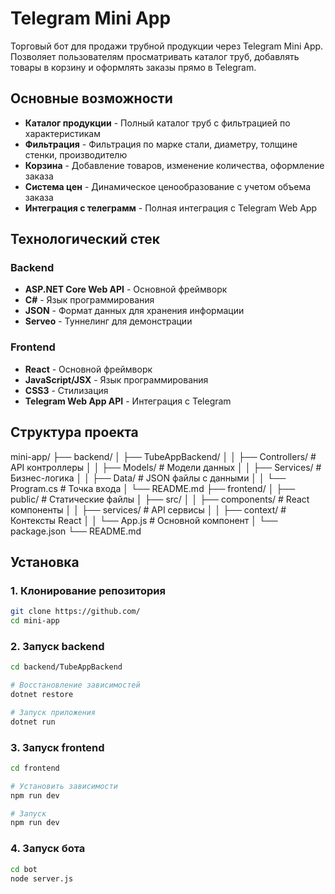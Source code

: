 # Telegram Mini App

Торговый бот для продажи трубной продукции через Telegram Mini App. Позволяет пользователям просматривать каталог труб, добавлять товары в корзину и оформлять заказы прямо в Telegram.

## Основные возможности

- **Каталог продукции** - Полный каталог труб с фильтрацией по характеристикам
- **Фильтрация** - Фильтрация по марке стали, диаметру, толщине стенки, производителю
- **Корзина** - Добавление товаров, изменение количества, оформление заказа
- **Система цен** - Динамическое ценообразование с учетом объема заказа
- **Интеграция с телеграмм** - Полная интеграция с Telegram Web App

## Технологический стек

### Backend
- **ASP.NET Core Web API** - Основной фреймворк
- **C#** - Язык программирования
- **JSON** - Формат данных для хранения информации
- **Serveo** - Туннелинг для демонстрации

### Frontend
- **React** - Основной фреймворк
- **JavaScript/JSX** - Язык программирования
- **CSS3** - Стилизация
- **Telegram Web App API** - Интеграция с Telegram

## Структура проекта
mini-app/
├── backend/
│ ├── TubeAppBackend/
│ │ ├── Controllers/ # API контроллеры
│ │ ├── Models/ # Модели данных
│ │ ├── Services/ # Бизнес-логика
│ │ ├── Data/ # JSON файлы с данными
│ │ └── Program.cs # Точка входа
│ └── README.md
├── frontend/
│ ├── public/ # Статические файлы
│ ├── src/
│ │ ├── components/ # React компоненты
│ │ ├── services/ # API сервисы
│ │ ├── context/ # Контексты React
│ │ └── App.js # Основной компонент
│ └── package.json
└── README.md

## Установка

### 1. Клонирование репозитория

```bash
git clone https://github.com/
cd mini-app
```

### 2. Запуск backend

```bash
cd backend/TubeAppBackend

# Восстановление зависимостей
dotnet restore

# Запуск приложения
dotnet run
```

### 3. Запуск frontend

```bash
cd frontend

# Установить зависимости
npm run dev

# Запуск
npm run dev
```

### 4. Запуск бота

```bash
cd bot
node server.js
```
